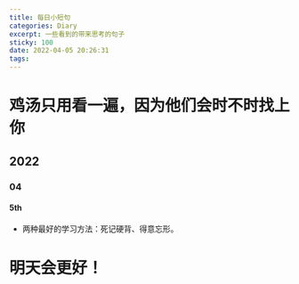 ```yaml
---
title: 每日小短句
categories: Diary
excerpt: 一些看到的带来思考的句子
sticky: 100
date: 2022-04-05 20:26:31
tags:
---
```


# 鸡汤只用看一遍，因为他们会时不时找上你
## 2022
### 04
#### 5th
* 两种最好的学习方法：死记硬背、得意忘形。


# 明天会更好！